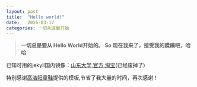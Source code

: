 ```yaml
---
layout: post
title:  "Hello world!"
date:   2016-03-17
categories: 一切从这里开始
---
```



>**一切总是要从 Hello World开始的。 So 现在我来了，接受我的蹂躏吧，哈哈**

已知可用的jekyll国内镜像：[山东大学](http://ruby.sdutlinux.org/),[官方](http://rubygems.org/),[淘宝](http://ruby.taobao.org/)(已经废掉了)



特别感谢[高浩阳童鞋](http://gaohaoyang.github.io/)提供的模板,节省了我大量的时间，再次感谢！
